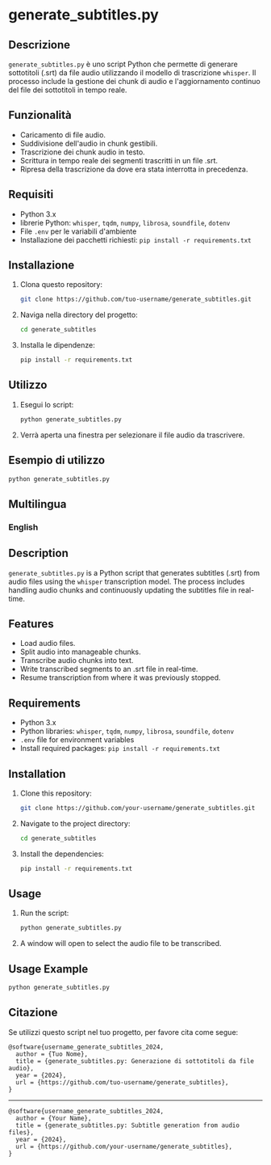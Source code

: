 
# generate_subtitles.py

## Descrizione
`generate_subtitles.py` è uno script Python che permette di generare sottotitoli (.srt) da file audio utilizzando il modello di trascrizione `whisper`. Il processo include la gestione dei chunk di audio e l'aggiornamento continuo del file dei sottotitoli in tempo reale.

## Funzionalità
- Caricamento di file audio.
- Suddivisione dell'audio in chunk gestibili.
- Trascrizione dei chunk audio in testo.
- Scrittura in tempo reale dei segmenti trascritti in un file .srt.
- Ripresa della trascrizione da dove era stata interrotta in precedenza.

## Requisiti
- Python 3.x
- librerie Python: `whisper`, `tqdm`, `numpy`, `librosa`, `soundfile`, `dotenv`
- File `.env` per le variabili d'ambiente
- Installazione dei pacchetti richiesti: `pip install -r requirements.txt`

## Installazione
1. Clona questo repository:
    ```bash
    git clone https://github.com/tuo-username/generate_subtitles.git
    ```
2. Naviga nella directory del progetto:
    ```bash
    cd generate_subtitles
    ```
3. Installa le dipendenze:
    ```bash
    pip install -r requirements.txt
    ```

## Utilizzo
1. Esegui lo script:
    ```bash
    python generate_subtitles.py
    ```
2. Verrà aperta una finestra per selezionare il file audio da trascrivere.

## Esempio di utilizzo
```bash
python generate_subtitles.py
```

## Multilingua
### English

## Description
`generate_subtitles.py` is a Python script that generates subtitles (.srt) from audio files using the `whisper` transcription model. The process includes handling audio chunks and continuously updating the subtitles file in real-time.

## Features
- Load audio files.
- Split audio into manageable chunks.
- Transcribe audio chunks into text.
- Write transcribed segments to an .srt file in real-time.
- Resume transcription from where it was previously stopped.

## Requirements
- Python 3.x
- Python libraries: `whisper`, `tqdm`, `numpy`, `librosa`, `soundfile`, `dotenv`
- `.env` file for environment variables
- Install required packages: `pip install -r requirements.txt`

## Installation
1. Clone this repository:
    ```bash
    git clone https://github.com/your-username/generate_subtitles.git
    ```
2. Navigate to the project directory:
    ```bash
    cd generate_subtitles
    ```
3. Install the dependencies:
    ```bash
    pip install -r requirements.txt
    ```

## Usage
1. Run the script:
    ```bash
    python generate_subtitles.py
    ```
2. A window will open to select the audio file to be transcribed.

## Usage Example
```bash
python generate_subtitles.py
```

## Citazione
Se utilizzi questo script nel tuo progetto, per favore cita come segue:

```
@software{username_generate_subtitles_2024,
  author = {Tuo Nome},
  title = {generate_subtitles.py: Generazione di sottotitoli da file audio},
  year = {2024},
  url = {https://github.com/tuo-username/generate_subtitles},
}
```

---

```
@software{username_generate_subtitles_2024,
  author = {Your Name},
  title = {generate_subtitles.py: Subtitle generation from audio files},
  year = {2024},
  url = {https://github.com/your-username/generate_subtitles},
}
```
